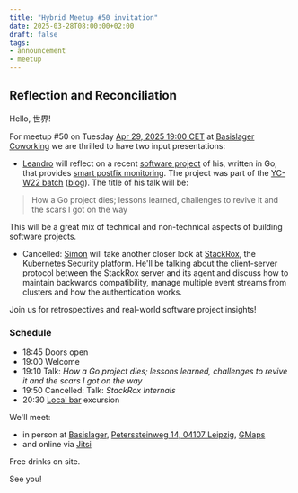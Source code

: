 ```yaml
---
title: "Hybrid Meetup #50 invitation"
date: 2025-03-28T08:00:00+02:00
draft: false
tags:
- announcement
- meetup
---
```


## Reflection and Reconciliation

Hello, 世界!

For meetup #50 on Tuesday [Apr 29, 2025 19:00
CET](https://www.meetup.com/leipzig-golang/events/306803728/) at [Basislager
Coworking](https://basislager.co) we are thrilled to have two input
presentations:

* [Leandro](https://www.linkedin.com/in/leandrosansilva/) will reflect on a
  recent [software project](https://gitlab.com/leandrosansilva/controlcenter) of his, written in Go, that provides [smart postfix
monitoring](https://controlcenter.app/). The project was part of the [YC-W22
batch](https://www.ycombinator.com/companies/lightmeter) ([blog](https://www.ycombinator.com/blog/meet-the-yc-winter-2022-batch)). The title of his
talk will be:

> How a Go project dies; lessons learned, challenges to revive it and the scars I got on the way

This will be a great mix of technical and non-technical aspects of building
software projects.
* Cancelled: [Simon](https://www.linkedin.com/in/simon-b%C3%A4umer-a61042177/)
  will take another closer look at
[StackRox](https://github.com/stackrox/stackrox), the Kubernetes Security
platform. He'll be talking about the client-server protocol between the
StackRox server and its agent and discuss how to maintain backwards
compatibility, manage multiple event streams from clusters and how the
authentication works.

Join us for retrospectives and real-world software project insights!

### Schedule

* 18:45 Doors open
* 19:00 Welcome
* 19:10 Talk: *How a Go project dies; lessons learned, challenges to revive it and the scars I got on the way*
* 19:50 Cancelled: Talk: *StackRox Internals*
* 20:30 [Local bar](https://soltmann.club/) excursion

We'll meet:

* in person at [Basislager](https://www.basislager.co/), [Peterssteinweg 14, 04107 Leipzig](https://www.openstreetmap.org/node/3504864558), [GMaps](https://maps.app.goo.gl/FoC727e5cgpiXLTo9)
* and online via [Jitsi](https://meet.jit.si/LeipzigGophers50)

Free drinks on site.

See you!


<!--

todo: outreach

-->
